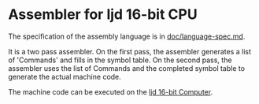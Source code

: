 Assembler for ljd 16-bit CPU
============================

The specification of the assembly language is in
[doc/language-spec.md](https://github.com/lj-ditrapani/16-bit-computer-assembler/blob/master/doc/language-spec.md).


It is a two pass assembler.  On the first pass, the assembler generates
a list of 'Commands' and fills in the symbol table.  On the second pass,
the assembler uses the list of Commands and the completed symbol table
to generate the actual machine code.

The machine code can be executed on the
[ljd 16-bit Computer](https://github.com/lj-ditrapani/16-bit-computer).
